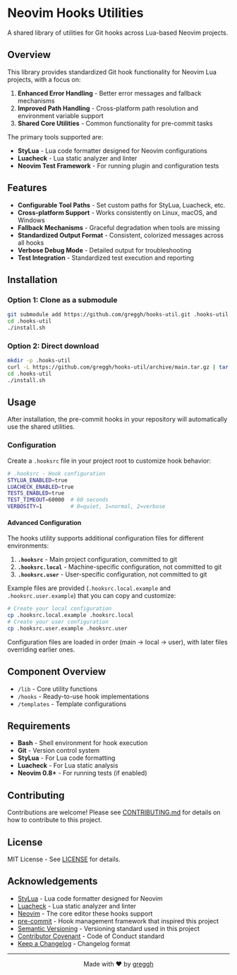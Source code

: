# Neovim Hooks Utilities

A shared library of utilities for Git hooks across Lua-based Neovim projects.

## Overview

This library provides standardized Git hook functionality for Neovim Lua projects, with a focus on:

1. **Enhanced Error Handling** - Better error messages and fallback mechanisms
2. **Improved Path Handling** - Cross-platform path resolution and environment variable support
3. **Shared Core Utilities** - Common functionality for pre-commit tasks

The primary tools supported are:
- **StyLua** - Lua code formatter designed for Neovim configurations
- **Luacheck** - Lua static analyzer and linter
- **Neovim Test Framework** - For running plugin and configuration tests

## Features

- **Configurable Tool Paths** - Set custom paths for StyLua, Luacheck, etc.
- **Cross-platform Support** - Works consistently on Linux, macOS, and Windows
- **Fallback Mechanisms** - Graceful degradation when tools are missing
- **Standardized Output Format** - Consistent, colorized messages across all hooks
- **Verbose Debug Mode** - Detailed output for troubleshooting
- **Test Integration** - Standardized test execution and reporting

## Installation

### Option 1: Clone as a submodule

```bash
git submodule add https://github.com/greggh/hooks-util.git .hooks-util
cd .hooks-util
./install.sh
```

### Option 2: Direct download

```bash
mkdir -p .hooks-util
curl -L https://github.com/greggh/hooks-util/archive/main.tar.gz | tar -xz --strip-components=1 -C .hooks-util
cd .hooks-util
./install.sh
```

## Usage

After installation, the pre-commit hooks in your repository will automatically use the shared utilities.

### Configuration

Create a `.hooksrc` file in your project root to customize hook behavior:

```bash
# .hooksrc - Hook configuration
STYLUA_ENABLED=true
LUACHECK_ENABLED=true
TESTS_ENABLED=true
TEST_TIMEOUT=60000  # 60 seconds
VERBOSITY=1         # 0=quiet, 1=normal, 2=verbose
```

#### Advanced Configuration

The hooks utility supports additional configuration files for different environments:

1. **`.hooksrc`** - Main project configuration, committed to git
2. **`.hooksrc.local`** - Machine-specific configuration, not committed to git
3. **`.hooksrc.user`** - User-specific configuration, not committed to git

Example files are provided (`.hooksrc.local.example` and `.hooksrc.user.example`) that you can copy and customize:

```bash
# Create your local configuration
cp .hooksrc.local.example .hooksrc.local
# Create your user configuration
cp .hooksrc.user.example .hooksrc.user
```

Configuration files are loaded in order (main → local → user), with later files overriding earlier ones.

## Component Overview

- `/lib` - Core utility functions
- `/hooks` - Ready-to-use hook implementations
- `/templates` - Template configurations

## Requirements

- **Bash** - Shell environment for hook execution
- **Git** - Version control system
- **StyLua** - For Lua code formatting
- **Luacheck** - For Lua static analysis
- **Neovim 0.8+** - For running tests (if enabled)

## Contributing

Contributions are welcome! Please see [CONTRIBUTING.md](CONTRIBUTING.md) for details on how to contribute to this project.

## License

MIT License - See [LICENSE](LICENSE) for details.

## Acknowledgements

- [StyLua](https://github.com/JohnnyMorganz/StyLua) - Lua code formatter designed for Neovim
- [Luacheck](https://github.com/lunarmodules/luacheck) - Lua static analyzer and linter
- [Neovim](https://neovim.io/) - The core editor these hooks support
- [pre-commit](https://pre-commit.com/) - Hook management framework that inspired this project
- [Semantic Versioning](https://semver.org/) - Versioning standard used in this project
- [Contributor Covenant](https://www.contributor-covenant.org/) - Code of Conduct standard
- [Keep a Changelog](https://keepachangelog.com/) - Changelog format

---

<div align="center">
  <p>Made with ❤️ by <a href="https://github.com/greggh">greggh</a></p>
</div>